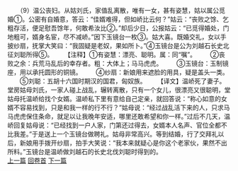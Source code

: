 　　（9）温公丧妇。从姑刘氏，家值乱离散，唯有一女，甚有姿慧，姑以属公觅婚①。公密有自婚意，答云：“佳婿难得，但如峤比云何？”姑云：“丧败之馀、乞粗存活，便足慰吾馀年，何敢希汝比②。”却后少日，公报姑云：“已觅得婚处，门地粗可，婿身名宦，尽不减峤。”因下玉镜台一枚③。姑大喜。既婚交礼，女以手披纱扇，抚掌大笑曰：“我固疑是老奴，果如所卜。”④玉镜台是公为刘越石长史北征刘聪所得⑤。
　　【注释】①有姿慧：漂亮、聪明。属：同“嘱”。
　　②丧败之余：兵荒马乱后的幸存者。粗：大体上；马马虎虎。
　　③玉镜台：玉制镜座，用以承托圆形的铜镜。
　　④纱扇：新娘用来遮脸的用具，疑是盖头一类。
　　⑤刘聪：五胡十六国时期汉的国君，匈奴族。
　　【译文】温峤死了妻子。堂房姑母刘氏，一家人碰上战乱，辗转离散，只有一个女儿，很漂亮又很聪明，堂姑母托温峤给找个女婿。温峤私下里有意给自己定亲，就回答说：“称心如意的女婿不容易找到，只是和我一样的行不行？”姑母说：“经过战乱活下来的人，只求马马虎虎保住条命，就足以让我晚年安适，哪里还敢希望和你一样。”过后不几天，温峤回复姑母说：“已经找到一户人家，门第还过得去，女婿本人名声、官位全都不比我差。”于是送上一个玉镜台做聘礼。姑母非常高兴。等到结婚，行了交拜礼以后，新娘用手拨开纱扇，拍手大笑说：“我本来就疑心是你这个老家伙，果然不出所料。”玉镜台是温峤做刘越石的长史北伐刘聪时得到的。
<br>[上一篇](27_08) [回卷首](27_00) [下一篇](27_10)
